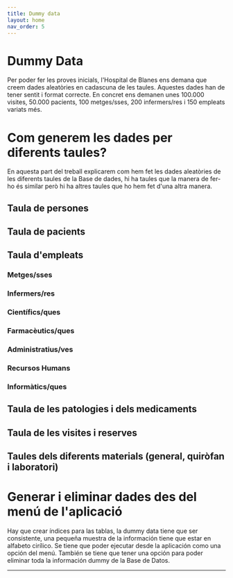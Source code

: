 ```yaml
---
title: Dummy data
layout: home
nav_order: 5
---
```


# Dummy Data
Per poder fer les proves inicials, l'Hospital de Blanes ens demana que creem dades aleatòries en cadascuna de les taules. Aquestes dades han de tener sentit i format correcte. En concret ens demanen unes 100.000 visites, 50.000 pacients, 100 metges/sses, 200 infermers/res i 150 empleats variats més.

# Com generem les dades per diferents taules?
En aquesta part del treball explicarem com hem fet les dades aleatòries de les diferents taules de la Base de dades, hi ha taules que la manera de fer-ho és similar però hi ha altres taules que ho hem fet d'una altra manera.
## Taula de persones

## Taula de pacients

## Taula d'empleats

### Metges/sses

### Infermers/res

### Científics/ques

### Farmacèutics/ques

### Administratius/ves

### Recursos Humans

### Informàtics/ques

## Taula de les patologies i dels medicaments

## Taula de les visites i reserves

## Taules dels diferents materials (general, quiròfan i laboratori)


# Generar i eliminar dades des del menú de l'aplicació




Hay que crear índices para las tablas, la dummy data tiene que ser consistente, una pequeña muestra de la información tiene que estar en alfabeto cirílico. Se tiene que poder ejecutar desde la aplicación como una opción del menú. También se tiene que tener una opción para poder eliminar toda la información dummy de la Base de Datos.




----

[^1]: [It can take up to 10 minutes for changes to your site to publish after you push the changes to GitHub](https://docs.github.com/en/pages/setting-up-a-github-pages-site-with-jekyll/creating-a-github-pages-site-with-jekyll#creating-your-site).

[Just the Docs]: https://just-the-docs.github.io/just-the-docs/
[GitHub Pages]: https://docs.github.com/en/pages
[README]: https://github.com/just-the-docs/just-the-docs-template/blob/main/README.md
[Jekyll]: https://jekyllrb.com
[GitHub Pages / Actions workflow]: https://github.blog/changelog/2022-07-27-github-pages-custom-github-actions-workflows-beta/
[use this template]: https://github.com/just-the-docs/just-the-docs-template/generate